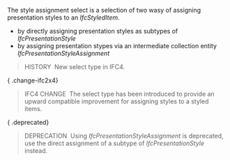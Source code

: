 The style assignment select is a selection of two wasy of assigning presentation styles to an _IfcStyledItem_.

* by directly assigning presentation styles as subtypes of _IfcPresentationStyle_
* by assigning presentation stypes via an intermediate collection entity _IfcPresentationStyleAssignment_

> HISTORY&nbsp; New select type in IFC4.

{ .change-ifc2x4}
> IFC4 CHANGE&nbsp; The select type has been introduced to provide an upward compatible improvement for assigning styles to a styled items.

{ .deprecated}
> DEPRECATION&nbsp; Using _IfcPresentationStyleAssignment_ is deprecated, use the direct assignment of a subtype of _IfcPresentationStyle_ instead.